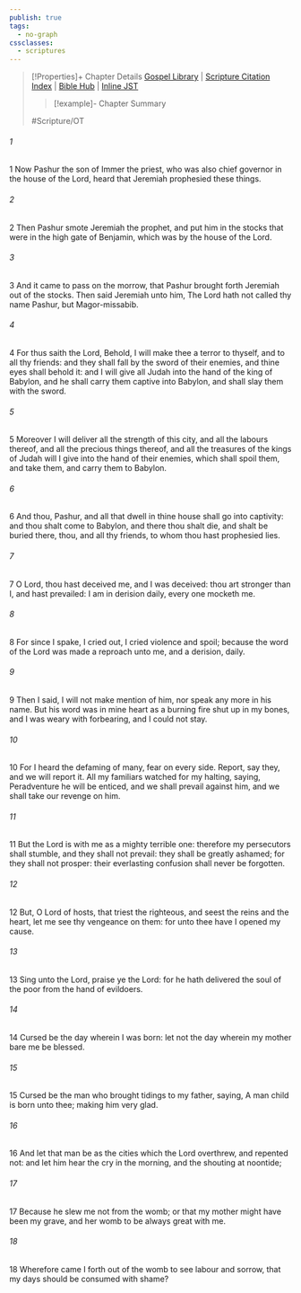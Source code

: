 ```yaml
---
publish: true
tags:
  - no-graph
cssclasses:
  - scriptures
---
```

>[!Properties]+ Chapter Details
>[Gospel Library](https://churchofjesuschrist.org/study/scriptures/ot/jer/20?lang=eng)    |    [Scripture Citation Index](https://scriptures.byu.edu/#07c14::c07c14)    |    [Bible Hub](https://biblehub.com/jeremiah/20.htm)    |    [Inline JST](https://scripturetoolbox.com/html/ic/Jeremiah/20.html)
>>[!example]- Chapter Summary
>> 
> 
>
>#Scripture/OT
###### 1
1 Now Pashur the son of Immer the priest, who was also chief governor in the house of the Lord, heard that Jeremiah prophesied these things.
###### 2
2 Then Pashur smote Jeremiah the prophet, and put him in the stocks that were in the high gate of Benjamin, which was by the house of the Lord.
###### 3
3 And it came to pass on the morrow, that Pashur brought forth Jeremiah out of the stocks. Then said Jeremiah unto him, The Lord hath not called thy name Pashur, but Magor-missabib.
###### 4
4 For thus saith the Lord, Behold, I will make thee a terror to thyself, and to all thy friends: and they shall fall by the sword of their enemies, and thine eyes shall behold it: and I will give all Judah into the hand of the king of Babylon, and he shall carry them captive into Babylon, and shall slay them with the sword.
###### 5
5 Moreover I will deliver all the strength of this city, and all the labours thereof, and all the precious things thereof, and all the treasures of the kings of Judah will I give into the hand of their enemies, which shall spoil them, and take them, and carry them to Babylon.
###### 6
6 And thou, Pashur, and all that dwell in thine house shall go into captivity: and thou shalt come to Babylon, and there thou shalt die, and shalt be buried there, thou, and all thy friends, to whom thou hast prophesied lies.
###### 7
7 O Lord, thou hast deceived me, and I was deceived: thou art stronger than I, and hast prevailed: I am in derision daily, every one mocketh me.
###### 8
8 For since I spake, I cried out, I cried violence and spoil; because the word of the Lord was made a reproach unto me, and a derision, daily.
###### 9
9 Then I said, I will not make mention of him, nor speak any more in his name. But his word was in mine heart as a burning fire shut up in my bones, and I was weary with forbearing, and I could not stay.
###### 10
10 For I heard the defaming of many, fear on every side. Report, say they, and we will report it. All my familiars watched for my halting, saying, Peradventure he will be enticed, and we shall prevail against him, and we shall take our revenge on him.
###### 11
11 But the Lord is with me as a mighty terrible one: therefore my persecutors shall stumble, and they shall not prevail: they shall be greatly ashamed; for they shall not prosper: their everlasting confusion shall never be forgotten.
###### 12
12 But, O Lord of hosts, that triest the righteous, and seest the reins and the heart, let me see thy vengeance on them: for unto thee have I opened my cause.
###### 13
13 Sing unto the Lord, praise ye the Lord: for he hath delivered the soul of the poor from the hand of evildoers.
###### 14
14 Cursed be the day wherein I was born: let not the day wherein my mother bare me be blessed.
###### 15
15 Cursed be the man who brought tidings to my father, saying, A man child is born unto thee; making him very glad.
###### 16
16 And let that man be as the cities which the Lord overthrew, and repented not: and let him hear the cry in the morning, and the shouting at noontide;
###### 17
17 Because he slew me not from the womb; or that my mother might have been my grave, and her womb to be always great with me.
###### 18
18 Wherefore came I forth out of the womb to see labour and sorrow, that my days should be consumed with shame?
